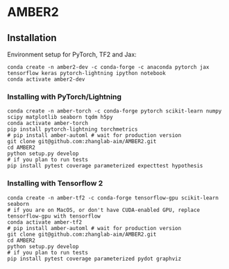 # AMBER2

## Installation
Environment setup for PyTorch, TF2 and Jax:
```
conda create -n amber2-dev -c conda-forge -c anaconda pytorch jax tensorflow keras pytorch-lightning ipython notebook
conda activate amber2-dev
```

### Installing with PyTorch/Lightning
```{bash}
conda create -n amber-torch -c conda-forge pytorch scikit-learn numpy scipy matplotlib seaborn tqdm h5py
conda activate amber-torch
pip install pytorch-lightning torchmetrics
# pip install amber-automl # wait for production version
git clone git@github.com:zhanglab-aim/AMBER2.git
cd AMBER2
python setup.py develop
# if you plan to run tests
pip install pytest coverage parameterized expecttest hypothesis
```

### Installing with Tensorflow 2
```{bash}
conda create -n amber-tf2 -c conda-forge tensorflow-gpu scikit-learn seaborn
# if you are on MacOS, or don't have CUDA-enabled GPU, replace tensorflow-gpu with tensorflow
conda activate amber-tf2
# pip install amber-automl # wait for production version
git clone git@github.com:zhanglab-aim/AMBER2.git
cd AMBER2
python setup.py develop
# if you plan to run tests
pip install pytest coverage parameterized pydot graphviz
```
